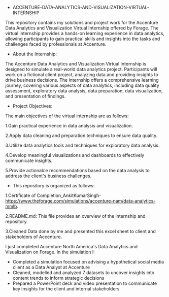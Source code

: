* ACCENTURE-DATA-ANALYTICS-AND-VISUALIZATION-VIRTUAL-INTERNSHIP

This repository contains my solutions and project work for the Accenture Data Analytics and Visualization Virtual Internship offered by Forage. The virtual internship provides a hands-on learning experience in data analytics, allowing participants to gain practical skills and insights into the tasks and challenges faced by professionals at Accenture.

* About the Internship:

The Accenture Data Analytics and Visualization Virtual Internship is designed to simulate a real-world data analytics project. Participants will work on a fictional client project, analyzing data and providing insights to drive business decisions. The internship offers a comprehensive learning journey, covering various aspects of data analytics, including data quality assessment, exploratory data analysis, data preparation, data visualization, and presentation of findings.

* Project Objectives:

The main objectives of the virtual internship are as follows:

1.Gain practical experience in data analysis and visualization.

2.Apply data cleaning and preparation techniques to ensure data quality.

3.Utilize data analytics tools and techniques for exploratory data analysis.

4.Develop meaningful visualizations and dashboards to effectively communicate insights.

5.Provide actionable recommendations based on the data analysis to address the client's business challenges.


* This repository is organized as follows:

1.Certificate of Completion_AnkitKumarSingh-https://www.theforage.com/simulations/accenture-nam/data-analytics-mmlb.
  
2.README.md: This file provides an overview of the internship and repository.

3.Cleaned Data done by me and presented this excel sheet to client and stakeholders of Accenture. 

I just completed Accenture North America's Data Analytics and Visualization on Forage. In the simulation I:

* Completed a simulation focused on advising a hypothetical social media client as a Data Analyst at Accenture
* Cleaned, modelled and analyzed 7 datasets to uncover insights into content trends to inform strategic decisions
* Prepared a PowerPoint deck and video presentation to communicate key insights for the client and internal stakeholders
